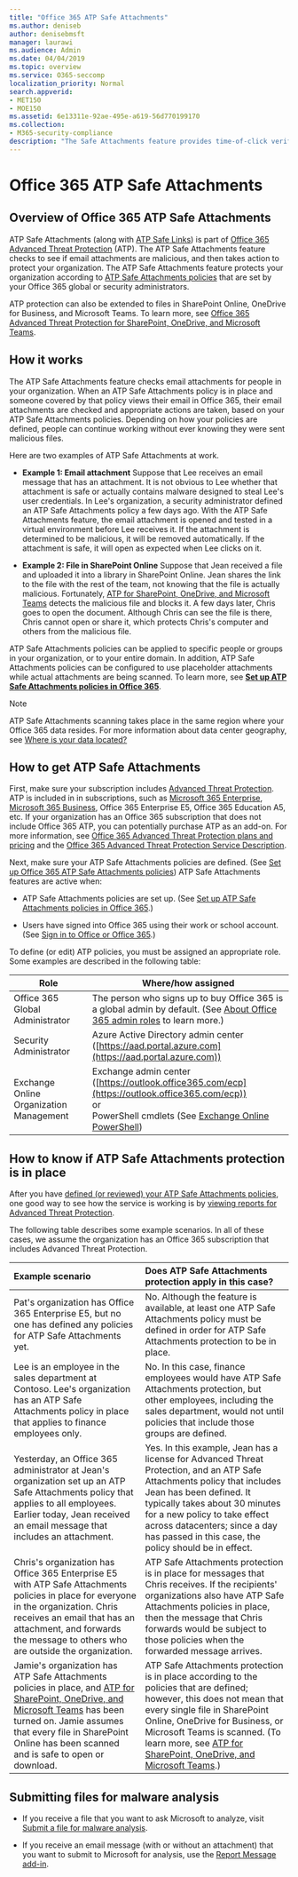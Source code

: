 ```yaml
---
title: "Office 365 ATP Safe Attachments"
ms.author: deniseb
author: denisebmsft
manager: laurawi
ms.audience: Admin
ms.date: 04/04/2019
ms.topic: overview
ms.service: O365-seccomp
localization_priority: Normal
search.appverid:
- MET150
- MOE150
ms.assetid: 6e13311e-92ae-495e-a619-56d770199170
ms.collection:
- M365-security-compliance
description: "The Safe Attachments feature provides time-of-click verification of email attachments. Use Safe Attachments to protect your organization from malicious files people send or receive in email."
---
```


# Office 365 ATP Safe Attachments

## Overview of Office 365 ATP Safe Attachments

ATP Safe Attachments (along with [ATP Safe Links](atp-safe-links.md)) is part of [Office 365 Advanced Threat Protection](office-365-atp.md) (ATP). The ATP Safe Attachments feature checks to see if email attachments are malicious, and then takes action to protect your organization. The ATP Safe Attachments feature protects your organization according to [ATP Safe Attachments policies](set-up-atp-safe-attachments-policies.md) that are set by your Office 365 global or security administrators. 
  
ATP protection can also be extended to files in SharePoint Online, OneDrive for Business, and Microsoft Teams. To learn more, see [Office 365 Advanced Threat Protection for SharePoint, OneDrive, and Microsoft Teams](atp-for-spo-odb-and-teams.md).

## How it works

The ATP Safe Attachments feature checks email attachments for people in your organization. When an ATP Safe Attachments policy is in place and someone covered by that policy views their email in Office 365, their email attachments are checked and appropriate actions are taken, based on your ATP Safe Attachments policies. Depending on how your policies are defined, people can continue working without ever knowing they were sent malicious files.
  
Here are two examples of ATP Safe Attachments at work.
  
- **Example 1: Email attachment** Suppose that Lee receives an email message that has an attachment. It is not obvious to Lee whether that attachment is safe or actually contains malware designed to steal Lee's user credentials. In Lee's organization, a security administrator defined an ATP Safe Attachments policy a few days ago. With the ATP Safe Attachments feature, the email attachment is opened and tested in a virtual environment before Lee receives it. If the attachment is determined to be malicious, it will be removed automatically. If the attachment is safe, it will open as expected when Lee clicks on it.

- **Example 2: File in SharePoint Online** Suppose that Jean received a file and uploaded it into a library in SharePoint Online. Jean shares the link to the file with the rest of the team, not knowing that the file is actually malicious. Fortunately, [ATP for SharePoint, OneDrive, and Microsoft Teams](atp-for-spo-odb-and-teams.md) detects the malicious file and blocks it. A few days later, Chris goes to open the document. Although Chris can see the file is there, Chris cannot open or share it, which protects Chris's computer and others from the malicious file.

ATP Safe Attachments policies can be applied to specific people or groups in your organization, or to your entire domain. In addition, ATP Safe Attachments policies can be configured to use placeholder attachments while actual attachments are being scanned. To learn more, see **[Set up ATP Safe Attachments policies in Office 365](set-up-atp-safe-attachments-policies.md)**.

> [!NOTE]
> ATP Safe Attachments scanning takes place in the same region where your Office 365 data resides. For more information about data center geography, see [Where is your data located?](https://products.office.com/where-is-your-data-located?geo=All) 

  
## How to get ATP Safe Attachments

First, make sure your subscription includes [Advanced Threat Protection](office-365-atp.md). ATP is included in in subscriptions, such as [Microsoft 365 Enterprise](https://www.microsoft.com/microsoft-365/enterprise/home), [Microsoft 365 Business](https://www.microsoft.com/microsoft-365/business), Office 365 Enterprise E5, Office 365 Education A5, etc. If your organization has an Office 365 subscription that does not include Office 365 ATP, you can potentially purchase ATP as an add-on. For more information, see [Office 365 Advanced Threat Protection plans and pricing](https://products.office.com/exchange/advance-threat-protection) and the [Office 365 Advanced Threat Protection Service Description](https://docs.microsoft.com/office365/servicedescriptions/office-365-advanced-threat-protection-service-description). 

Next, make sure your ATP Safe Attachments policies are defined. (See [Set up Office 365 ATP Safe Attachments policies](set-up-atp-safe-attachments-policies.md)) ATP Safe Attachments features are active when:
  
- ATP Safe Attachments policies are set up. (See [Set up ATP Safe Attachments policies in Office 365](set-up-atp-safe-attachments-policies.md).)

- Users have signed into Office 365 using their work or school account. (See [Sign in to Office or Office 365](https://support.office.com/article/b9582171-fd1f-4284-9846-bdd72bb28426).)

To define (or edit) ATP policies, you must be assigned an appropriate role. Some examples are described in the following table:

|Role  |Where/how assigned  |
|---------|---------|
|Office 365 Global Administrator |The person who signs up to buy Office 365 is a global admin by default. (See [About Office 365 admin roles](https://docs.microsoft.com/office365/admin/add-users/about-admin-roles) to learn more.)         |
|Security Administrator |Azure Active Directory admin center ([https://aad.portal.azure.com](https://aad.portal.azure.com))|
|Exchange Online Organization Management |Exchange admin center ([https://outlook.office365.com/ecp](https://outlook.office365.com/ecp)) <br>or <br>  PowerShell cmdlets (See [Exchange Online PowerShell](https://docs.microsoft.com/powershell/exchange/exchange-online/exchange-online-powershell?view=exchange-ps)) |

## How to know if ATP Safe Attachments protection is in place

After you have [defined (or reviewed) your ATP Safe Attachments policies](set-up-atp-safe-attachments-policies.md), one good way to see how the service is working is by [viewing reports for Advanced Threat Protection](view-reports-for-atp.md).
  
The following table describes some example scenarios. In all of these cases, we assume the organization has an Office 365 subscription that includes Advanced Threat Protection.
  
|**Example scenario**|**Does ATP Safe Attachments protection apply in this case?**|
|:-----|:-----|
|Pat's organization has Office 365 Enterprise E5, but no one has defined any policies for ATP Safe Attachments yet.  <br/> |No. Although the feature is available, at least one ATP Safe Attachments policy must be defined in order for ATP Safe Attachments protection to be in place.  <br/> |
|Lee is an employee in the sales department at Contoso. Lee's organization has an ATP Safe Attachments policy in place that applies to finance employees only.  <br/> |No. In this case, finance employees would have ATP Safe Attachments protection, but other employees, including the sales department, would not until policies that include those groups are defined.  <br/> |
|Yesterday, an Office 365 administrator at Jean's organization set up an ATP Safe Attachments policy that applies to all employees. Earlier today, Jean received an email message that includes an attachment.  <br/> |Yes. In this example, Jean has a license for Advanced Threat Protection, and an ATP Safe Attachments policy that includes Jean has been defined. It typically takes about 30 minutes for a new policy to take effect across datacenters; since a day has passed in this case, the policy should be in effect.  <br/> |
|Chris's organization has Office 365 Enterprise E5 with ATP Safe Attachments policies in place for everyone in the organization. Chris receives an email that has an attachment, and forwards the message to others who are outside the organization.  <br/> |ATP Safe Attachments protection is in place for messages that Chris receives. If the recipients' organizations also have ATP Safe Attachments policies in place, then the message that Chris forwards would be subject to those policies when the forwarded message arrives.  <br/> |
|Jamie's organization has ATP Safe Attachments policies in place, and [ATP for SharePoint, OneDrive, and Microsoft Teams](atp-for-spo-odb-and-teams.md) has been turned on. Jamie assumes that every file in SharePoint Online has been scanned and is safe to open or download.  <br/> |ATP Safe Attachments protection is in place according to the policies that are defined; however, this does not mean that every single file in SharePoint Online, OneDrive for Business, or Microsoft Teams is scanned. (To learn more, see [ATP for SharePoint, OneDrive, and Microsoft Teams](atp-for-spo-odb-and-teams.md).)  <br/> |

## Submitting files for malware analysis

- If you receive a file that you want to ask Microsoft to analyze, visit [Submit a file for malware analysis](https://aka.ms/wdsi/submit).

- If you receive an email message (with or without an attachment) that you want to submit to Microsoft for analysis, use the [Report Message add-in](enable-the-report-message-add-in.md).

